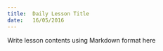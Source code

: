 ```yaml
---
title:  Daily Lesson Title
date:   16/05/2016
---
```


Write lesson contents using Markdown format here